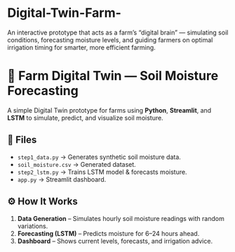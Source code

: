 # Digital-Twin-Farm-
An interactive prototype that acts as a farm’s “digital brain” — simulating soil conditions, forecasting moisture levels, and guiding farmers on optimal irrigation timing for smarter, more efficient farming.
# 🌱 Farm Digital Twin — Soil Moisture Forecasting

A simple Digital Twin prototype for farms using **Python**, **Streamlit**, and **LSTM** to simulate, predict, and visualize soil moisture.

## 📂 Files
- `step1_data.py` → Generates synthetic soil moisture data.
- `soil_moisture.csv` → Generated dataset.
- `step2_lstm.py` → Trains LSTM model & forecasts moisture.
- `app.py` → Streamlit dashboard.

## ⚙️ How It Works
1. **Data Generation** – Simulates hourly soil moisture readings with random variations.
2. **Forecasting (LSTM)** – Predicts moisture for 6–24 hours ahead.
3. **Dashboard** – Shows current levels, forecasts, and irrigation advice.
